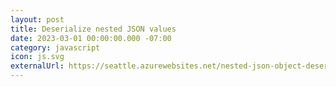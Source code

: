 ```yaml
---
layout: post
title: Deserialize nested JSON values
date: 2023-03-01 00:00:00.000 -07:00
category: javascript
icon: js.svg
externalUrl: https://seattle.azurewebsites.net/nested-json-object-deserializer.html
---
```

